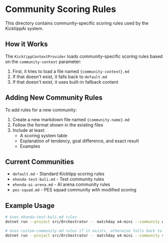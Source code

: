 # Community Scoring Rules

This directory contains community-specific scoring rules used by the KicktippAi system.

## How it Works

The `KicktippContextProvider` loads community-specific scoring rules based on the `community-context` parameter:

1. First, it tries to load a file named `{community-context}.md`
2. If that doesn't exist, it falls back to `default.md`
3. If that doesn't exist, it uses built-in fallback content

## Adding New Community Rules

To add rules for a new community:

1. Create a new markdown file named `{community-name}.md`
2. Follow the format shown in the existing files
3. Include at least:
   - A scoring system table
   - Explanation of tendency, goal difference, and exact result
   - Examples

## Current Communities

- `default.md` - Standard Kicktipp scoring rules
- `ehonda-test-buli.md` - Test community rules
- `ehonda-ai-arena.md` - AI arena community rules  
- `pes-squad.md` - PES squad community with modified scoring

## Example Usage

```bash
# Uses ehonda-test-buli.md rules
dotnet run --project src/Orchestrator -- matchday o4-mini --community ehonda-test-buli

# Uses custom-community.md rules if it exists, otherwise falls back to default.md
dotnet run --project src/Orchestrator -- matchday o4-mini --community some-community --community-context custom-community
```

